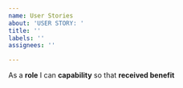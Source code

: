 ```yaml
---
name: User Stories
about: 'USER STORY: '
title: ''
labels: ''
assignees: ''

---
```


As a **role** I can **capability** so that **received benefit**

